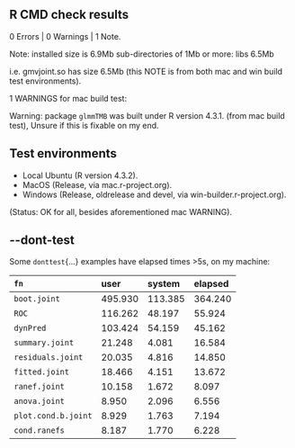 ## R CMD check results

0 Errors | 0 Warnings | 1 Note. 

Note: installed size is 6.9Mb sub-directories of 1Mb or more: libs 6.5Mb

i.e. gmvjoint.so has size 6.5Mb (this NOTE is from both mac and win build test environments). 

1 WARNINGS for mac build test: 

Warning: package `glmmTMB` was built under R version 4.3.1. (from mac build test), Unsure if this is fixable on my end.

## Test environments

-   Local Ubuntu (R version 4.3.2).
-   MacOS (Release, via mac.r-project.org).
-   Windows (Release, oldrelease and devel, via
    win-builder.r-project.org).

(Status: OK for all, besides aforementioned mac WARNING).

## --dont-test

Some `donttest`{...} examples have elapsed times \>5s, on my machine: 

|`fn`|user|system|elapsed|
|:---|:---|:---|:---|
|`boot.joint`|495.930|113.385|364.240|
|`ROC`|116.262|48.197|55.924|
|`dynPred`|103.424|54.159|45.162| 
|`summary.joint`|21.248|4.081|16.584|
|`residuals.joint`|20.035|4.816|14.850|
|`fitted.joint`|18.466|4.151|13.672|
|`ranef.joint`|10.158|1.672|8.097|
|`anova.joint`|8.950|2.096|6.556|
|`plot.cond.b.joint`|8.929|1.763|7.194|
|`cond.ranefs`|8.187|1.770|6.228|
